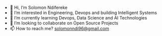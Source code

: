 - 👋 Hi, I’m Solomon Ndifereke
- 👀 I’m interested in Engineering, Devops and building Intelligent Systems
- 🌱 I’m currently learning Devops, Data Science and AI Technologies
- 💞️ I’m looking to collaborate on Open Source Projects
- 📫 How to reach me? solomonndi96@gmail.com

<!---
DR-FREKE/DR-FREKE is a ✨ special ✨ repository because its `README.md` (this file) appears on your GitHub profile.
You can click the Preview link to take a look at your changes.
--->
